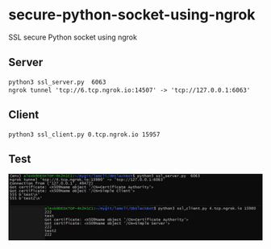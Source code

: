 # secure-python-socket-using-ngrok
SSL secure Python socket using ngrok

## Server
```
python3 ssl_server.py  6063
ngrok tunnel 'tcp://6.tcp.ngrok.io:14507' -> 'tcp://127.0.0.1:6063'
```
## Client
```
python3 ssl_client.py 0.tcp.ngrok.io 15957
```


## Test

![test](https://github.com/pydemo/secure-python-socket-using-ngrok/blob/main/images/test.JPG?raw=true)